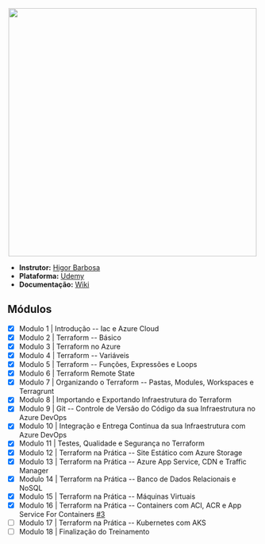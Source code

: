 <center>
<img src="https://www.splunk.com/content/dam/splunk-blogs/images/en_us/2020/09/splunk-terraform-head.jpg" width="500px">
</center>

- **Instrutor:** [Higor Barbosa](https://www.linkedin.com/in/higor-barbosa/)
- **Plataforma:** [Udemy](https://www.udemy.com/course/terraformazure/)
- **Documentação:** [Wiki](https://github.com/Pedroasmaia/terraformazure/wiki)

## Módulos

- [x] Modulo 1 | Introdução -- Iac e Azure Cloud
- [x] Modulo 2 | Terraform -- Básico
- [x] Modulo 3 | Terraform no Azure
- [x] Modulo 4 | Terraform -- Variáveis
- [x] Modulo 5 | Terraform -- Funções, Expressões e Loops
- [x] Modulo 6 | Terraform Remote State
- [x] Modulo 7 | Organizando o Terraform -- Pastas, Modules, Workspaces e Terragrunt
- [x] Modulo 8 | Importando e Exportando Infraestrutura do Terraform
- [x] Modulo 9 | Git -- Controle de Versão do Código da sua Infraestrutura no Azure DevOps
- [x] Modulo 10 | Integração e Entrega Continua da sua Infraestrutura com Azure DevOps
- [x] Modulo 11 | Testes, Qualidade e Segurança no Terraform
- [x] Modulo 12 | Terraform na Prática -- Site Estático com Azure Storage
- [x] Modulo 13 | Terraform na Prática -- Azure App Service, CDN e Traffic Manager
- [x] Modulo 14 | Terraform na Prática -- Banco de Dados Relacionais e NoSQL
- [x] Modulo 15 | Terraform na Prática -- Máquinas Virtuais
- [x] Modulo 16 | Terraform na Prática -- Containers com ACI, ACR e App Service For Containers [#3](https://github.com/Pedroasmaia/terraformazure/issues/3)
- [ ] Modulo 17 | Terraform na Prática -- Kubernetes com AKS
- [ ] Modulo 18 | Finalização do Treinamento
